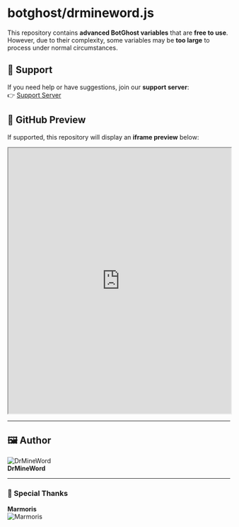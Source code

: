 # botghost/drmineword.js

This repository contains **advanced BotGhost variables** that are **free to use**. However, due to their complexity, some variables may be **too large** to process under normal circumstances.

## 🔗 Support
If you need help or have suggestions, join our **support server**:  
👉 [Support Server](https://drmineword.github.io/botghost/support)

## 📌 GitHub Preview
If supported, this repository will display an **iframe preview** below:  

<iframe src="https://drmineword.github.io/Artefact-Boost-Active/bot/iframe/sript?userid=987284796789116949" width="100%" height="600"></iframe>

---

## 🖼️ Author  
![DrMineWord](https://drmineword.github.io/botghost/repofiles/drmineword.png)  
**DrMineWord**  

---

### 🏅 Special Thanks  
**Marmoris**  
![Marmoris](https://drmineword.github.io/botghost/repofiles/marmoris.png)  

